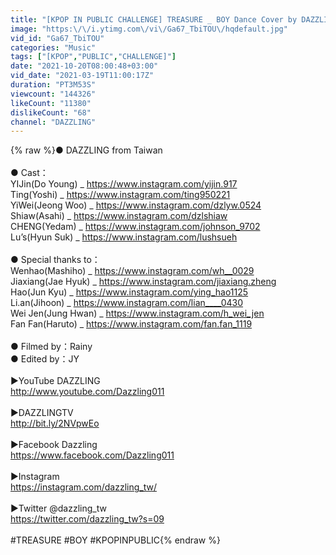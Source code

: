 ```yaml
---
title: "[KPOP IN PUBLIC CHALLENGE] TREASURE _ BOY Dance Cover by DAZZLING from Taiwan"
image: "https:\/\/i.ytimg.com\/vi\/Ga67_TbiTOU\/hqdefault.jpg"
vid_id: "Ga67_TbiTOU"
categories: "Music"
tags: ["[KPOP","PUBLIC","CHALLENGE]"]
date: "2021-10-20T08:00:48+03:00"
vid_date: "2021-03-19T11:00:17Z"
duration: "PT3M53S"
viewcount: "144326"
likeCount: "11380"
dislikeCount: "68"
channel: "DAZZLING"
---
```

{% raw %}● DAZZLING from Taiwan<br /><br />● Cast：<br />YIJin(Do Young) _ <a rel="nofollow" target="blank" href="https://www.instagram.com/yijin.917​">https://www.instagram.com/yijin.917​</a><br />Ting(Yoshi) _ <a rel="nofollow" target="blank" href="https://www.instagram.com/ting950221">https://www.instagram.com/ting950221</a><br />YiWei(Jeong Woo) _ <a rel="nofollow" target="blank" href="https://www.instagram.com/dzlyw.0524">https://www.instagram.com/dzlyw.0524</a><br />Shiaw(Asahi) _ <a rel="nofollow" target="blank" href="https://www.instagram.com/dzlshiaw">https://www.instagram.com/dzlshiaw</a><br />CHENG(Yedam) _ <a rel="nofollow" target="blank" href="https://www.instagram.com/johnson_9702​">https://www.instagram.com/johnson_9702​</a><br />Lu’s(Hyun Suk) _ <a rel="nofollow" target="blank" href="https://www.instagram.com/lushsueh">https://www.instagram.com/lushsueh</a><br /><br />● Special thanks to：<br />Wenhao(Mashiho) _ <a rel="nofollow" target="blank" href="https://www.instagram.com/wh__0029​">https://www.instagram.com/wh__0029​</a><br />Jiaxiang(Jae Hyuk) _ <a rel="nofollow" target="blank" href="https://www.instagram.com/jiaxiang.zheng">https://www.instagram.com/jiaxiang.zheng</a><br />Hao(Jun Kyu) _ <a rel="nofollow" target="blank" href="https://www.instagram.com/ying_hao1125">https://www.instagram.com/ying_hao1125</a><br />Li.an(Jihoon) _ <a rel="nofollow" target="blank" href="https://www.instagram.com/lian____0430">https://www.instagram.com/lian____0430</a><br />Wei Jen(Jung Hwan) _ <a rel="nofollow" target="blank" href="https://www.instagram.com/h_wei_jen">https://www.instagram.com/h_wei_jen</a><br />Fan Fan(Haruto) _ <a rel="nofollow" target="blank" href="https://www.instagram.com/fan.fan_1119">https://www.instagram.com/fan.fan_1119</a><br /> <br />● Filmed by：Rainy<br />● Edited by：JY<br /><br />►YouTube DAZZLING <br /><a rel="nofollow" target="blank" href="http://www.youtube.com/Dazzling011​">http://www.youtube.com/Dazzling011​</a><br /><br />►DAZZLINGTV<br /><a rel="nofollow" target="blank" href="http://bit.ly/2NVpwEo​">http://bit.ly/2NVpwEo​</a><br /><br />►Facebook Dazzling<br /><a rel="nofollow" target="blank" href="https://www.facebook.com/Dazzling011​">https://www.facebook.com/Dazzling011​</a><br /><br />►Instagram<br /><a rel="nofollow" target="blank" href="https://instagram.com/dazzling_tw/​">https://instagram.com/dazzling_tw/​</a><br /><br />►Twitter @dazzling_tw<br /><a rel="nofollow" target="blank" href="https://twitter.com/dazzling_tw?s=09​">https://twitter.com/dazzling_tw?s=09​</a><br /><br />#TREASURE #BOY​ #KPOPINPUBLIC{% endraw %}
